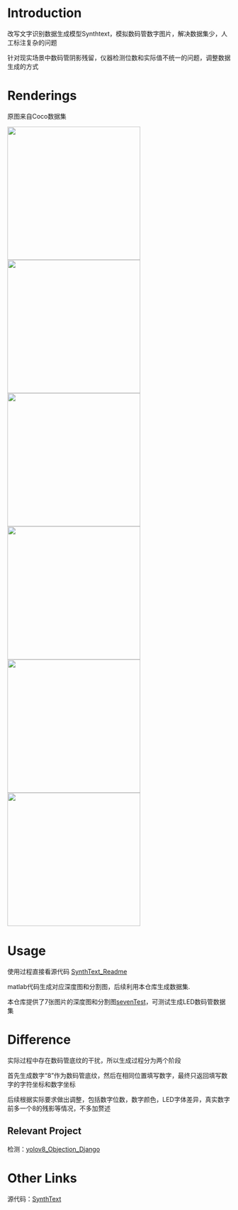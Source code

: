 # Introduction
改写文字识别数据生成模型Synthtext，模拟数码管数字图片，解决数据集少，人工标注复杂的问题  

针对现实场景中数码管阴影残留，仪器检测位数和实际值不统一的问题，调整数据生成的方式


# Renderings
原图来自Coco数据集
<div style="display: flex; flex-wrap: wrap;">
    <img src="https://github.com/xiaoboluo6/LED_digital_display_dataset/blob/master/%E6%95%88%E6%9E%9C%E5%9B%BE/figure1.jpg" style="width: 300px; height: 300px;">
    <img src="https://github.com/xiaoboluo6/LED_digital_display_dataset/blob/master/%E6%95%88%E6%9E%9C%E5%9B%BE/figure2.jpg" style="width: 300px; height: 300px;">
    <img src="https://github.com/xiaoboluo6/LED_digital_display_dataset/blob/master/%E6%95%88%E6%9E%9C%E5%9B%BE/figure3.jpg" style="width: 300px; height: 300px;">
    <img src="https://github.com/xiaoboluo6/LED_digital_display_dataset/blob/master/%E6%95%88%E6%9E%9C%E5%9B%BE/figure4.jpg" style="width: 300px; height: 300px;">
    <img src="https://github.com/xiaoboluo6/LED_digital_display_dataset/blob/master/%E6%95%88%E6%9E%9C%E5%9B%BE/figure5.jpg" style="width: 300px; height: 300px;">
    <img src="https://github.com/xiaoboluo6/LED_digital_display_dataset/blob/master/%E6%95%88%E6%9E%9C%E5%9B%BE/figure6.jpg" style="width: 300px; height: 300px;">
</div>

# Usage
使用过程直接看源代码 [SynthText_Readme](https://github.com/ankush-me/SynthText/blob/master/README.md)  

matlab代码生成对应深度图和分割图，后续利用本仓库生成数据集.

本仓库提供了7张图片的深度图和分割图[sevenTest](https://github.com/xiaoboluo6/LED_digital_display_dataset/tree/master/PyScripts/sevenTest)，可测试生成LED数码管数据集

# Difference
实际过程中存在数码管底纹的干扰，所以生成过程分为两个阶段  

首先生成数字“8”作为数码管底纹，然后在相同位置填写数字，最终只返回填写数字的字符坐标和数字坐标  

后续根据实际要求做出调整，包括数字位数，数字颜色，LED字体差异，真实数字前多一个8的残影等情况，不多加赘述

## Relevant Project
检测：[yolov8_Objection_Django](https://github.com/xiaoboluo6/yolov8_Objection_Django)



# Other Links
源代码：[SynthText](https://github.com/ankush-me/SynthText)


